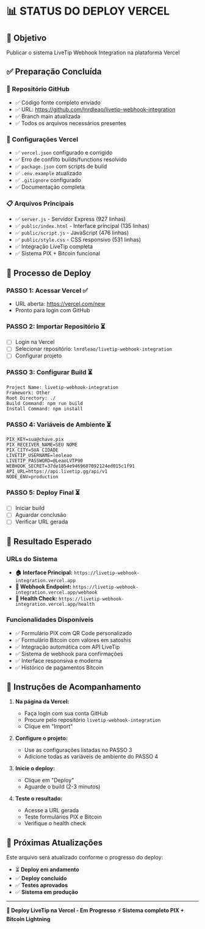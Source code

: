 # 📊 STATUS DO DEPLOY VERCEL

## 🎯 **Objetivo**
Publicar o sistema LiveTip Webhook Integration na plataforma Vercel

## ✅ **Preparação Concluída**

### **📂 Repositório GitHub**
- ✅ Código fonte completo enviado
- ✅ URL: https://github.com/lnrdleao/livetip-webhook-integration
- ✅ Branch main atualizada
- ✅ Todos os arquivos necessários presentes

### **🔧 Configurações Vercel**
- ✅ `vercel.json` configurado e corrigido
- ✅ Erro de conflito builds/functions resolvido
- ✅ `package.json` com scripts de build
- ✅ `.env.example` atualizado
- ✅ `.gitignore` configurado
- ✅ Documentação completa

### **📋 Arquivos Principais**
- ✅ `server.js` - Servidor Express (927 linhas)
- ✅ `public/index.html` - Interface principal (135 linhas)
- ✅ `public/script.js` - JavaScript (476 linhas)
- ✅ `public/style.css` - CSS responsivo (531 linhas)
- ✅ Integração LiveTip completa
- ✅ Sistema PIX + Bitcoin funcional

## 🚀 **Processo de Deploy**

### **PASSO 1: Acessar Vercel** ✅
- URL aberta: https://vercel.com/new
- Pronto para login com GitHub

### **PASSO 2: Importar Repositório** ⏳
- [ ] Login na Vercel
- [ ] Selecionar repositório: `lnrdleao/livetip-webhook-integration`
- [ ] Configurar projeto

### **PASSO 3: Configurar Build** ⏳
```
Project Name: livetip-webhook-integration
Framework: Other
Root Directory: ./
Build Command: npm run build
Install Command: npm install
```

### **PASSO 4: Variáveis de Ambiente** ⏳
```env
PIX_KEY=sua@chave.pix
PIX_RECEIVER_NAME=SEU NOME
PIX_CITY=SUA CIDADE
LIVETIP_USERNAME=leoleao
LIVETIP_PASSWORD=@LeaoLVTP90
WEBHOOK_SECRET=37de1854e9469607092124ed015c1f91
API_URL=https://api.livetip.gg/api/v1
NODE_ENV=production
```

### **PASSO 5: Deploy Final** ⏳
- [ ] Iniciar build
- [ ] Aguardar conclusão
- [ ] Verificar URL gerada

## 🎉 **Resultado Esperado**

### **URLs do Sistema**
- **🏠 Interface Principal:** `https://livetip-webhook-integration.vercel.app`
- **🔗 Webhook Endpoint:** `https://livetip-webhook-integration.vercel.app/webhook`
- **💚 Health Check:** `https://livetip-webhook-integration.vercel.app/health`

### **Funcionalidades Disponíveis**
- ✅ Formulário PIX com QR Code personalizado
- ✅ Formulário Bitcoin com valores em satoshis
- ✅ Integração automática com API LiveTip
- ✅ Sistema de webhook para confirmações
- ✅ Interface responsiva e moderna
- ✅ Histórico de pagamentos Bitcoin

## 📝 **Instruções de Acompanhamento**

1. **Na página da Vercel:**
   - Faça login com sua conta GitHub
   - Procure pelo repositório `livetip-webhook-integration`
   - Clique em "Import"

2. **Configure o projeto:**
   - Use as configurações listadas no PASSO 3
   - Adicione todas as variáveis de ambiente do PASSO 4

3. **Inicie o deploy:**
   - Clique em "Deploy"
   - Aguarde o build (2-3 minutos)

4. **Teste o resultado:**
   - Acesse a URL gerada
   - Teste formulários PIX e Bitcoin
   - Verifique o health check

## 🔄 **Próximas Atualizações**

Este arquivo será atualizado conforme o progresso do deploy:

- ⏳ **Deploy em andamento**
- ✅ **Deploy concluído**
- ✅ **Testes aprovados**
- ✅ **Sistema em produção**

---

**🚀 Deploy LiveTip na Vercel - Em Progresso**
**⚡ Sistema completo PIX + Bitcoin Lightning**
